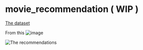# movie_recommendation ( WIP )

[The dataset](https://files.grouplens.org/datasets/movielens/ml-latest-small.zip)



From this
![image](https://user-images.githubusercontent.com/86613710/184403606-9ed268eb-178f-4f81-8ff3-07d0a3cf3ff9.png)

![The recommendations ](https://user-images.githubusercontent.com/86613710/184407901-ad20ebf7-0954-45be-b7a5-fce96a7934f9.png)


